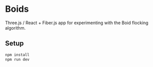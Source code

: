 # Boids

Three.js / React + Fiber.js app for experimenting with the Boid flocking algorithm.

## Setup

```bash
npm install
npm run dev
```